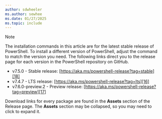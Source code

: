 ```yaml
---
author: sdwheeler
ms.author: sewhee
ms.date: 01/27/2025
ms.topic: include
---
```

<!-- markdownlint-disable first-line-h1 -->
> [!NOTE]
> The installation commands in this article are for the latest stable release of PowerShell. To
> install a different version of PowerShell, adjust the command to match the version you need. The
> following links direct you to the release page for each version in the PowerShell repository on
> GitHub.
>
> - v7.5.0 - Stable release: [https://aka.ms/powershell-release?tag=stable][18]
> - v7.4.7 - LTS release: [https://aka.ms/powershell-release?tag=lts][16]
> - v7.6.0-preview.2 - Preview release: [https://aka.ms/powershell-release?tag=preview][17]
>
> Download links for every package are found in the **Assets** section of the Release page. The
> **Assets** section may be collapsed, so you may need to click to expand it.

